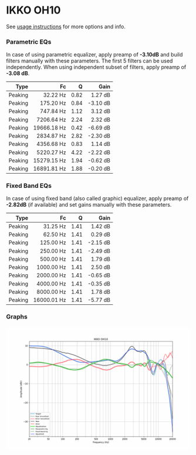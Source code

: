 # IKKO OH10
See [usage instructions](https://github.com/jaakkopasanen/AutoEq#usage) for more options and info.

### Parametric EQs
In case of using parametric equalizer, apply preamp of **-3.10dB** and build filters manually
with these parameters. The first 5 filters can be used independently.
When using independent subset of filters, apply preamp of **-3.08 dB**.

| Type    | Fc          |    Q | Gain     |
|--------:|------------:|-----:|---------:|
| Peaking | 32.22 Hz    | 0.82 | 1.27 dB  |
| Peaking | 175.20 Hz   | 0.84 | -3.10 dB |
| Peaking | 747.84 Hz   | 1.12 | 3.12 dB  |
| Peaking | 7206.64 Hz  | 2.24 | 2.32 dB  |
| Peaking | 19666.18 Hz | 0.42 | -6.69 dB |
| Peaking | 2834.87 Hz  | 2.82 | -2.30 dB |
| Peaking | 4356.68 Hz  | 0.83 | 1.14 dB  |
| Peaking | 5220.27 Hz  | 4.22 | -2.22 dB |
| Peaking | 15279.15 Hz | 1.94 | -0.62 dB |
| Peaking | 16891.81 Hz | 1.88 | -0.20 dB |

### Fixed Band EQs
In case of using fixed band (also called graphic) equalizer, apply preamp of **-2.82dB**
(if available) and set gains manually with these parameters.

| Type    | Fc          |    Q | Gain     |
|--------:|------------:|-----:|---------:|
| Peaking | 31.25 Hz    | 1.41 | 1.42 dB  |
| Peaking | 62.50 Hz    | 1.41 | 0.29 dB  |
| Peaking | 125.00 Hz   | 1.41 | -2.15 dB |
| Peaking | 250.00 Hz   | 1.41 | -2.49 dB |
| Peaking | 500.00 Hz   | 1.41 | 1.79 dB  |
| Peaking | 1000.00 Hz  | 1.41 | 2.50 dB  |
| Peaking | 2000.00 Hz  | 1.41 | -0.65 dB |
| Peaking | 4000.00 Hz  | 1.41 | -0.35 dB |
| Peaking | 8000.00 Hz  | 1.41 | 1.78 dB  |
| Peaking | 16000.01 Hz | 1.41 | -5.77 dB |

### Graphs
![](./IKKO%20OH10.png)